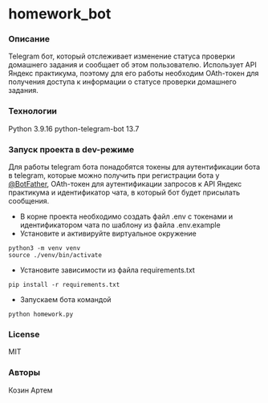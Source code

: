 # homework_bot
### Описание
Telegram бот, который отслеживает изменение статуса проверки домашнего задания
и сообщает об этом пользователю. Использует API Яндекс практикума, поэтому для
его работы необходим OAth-токен для получения доступа к информации о статусе
проверки домашнего задания.
### Технологии
Python 3.9.16
python-telegram-bot 13.7
### Запуск проекта в dev-режиме
Для работы telegram бота понадобятся токены для аутентификации бота в telegram,
которые можно получить при регистрации бота у [@BotFather](https://t.me/botfather),
OAth-токен для аутентификации запросов к API Яндекс практикума и идентификатор
чата, в который бот будет присылать сообщения.
- В корне проекта необходимо создать файл .env с токенами и идентификатором чата
по шаблону из файла .env.example
- Установите и активируйте виртуальное окружение
```
python3 -m venv venv
source ./venv/bin/activate
```
- Установите зависимости из файла requirements.txt
```
pip install -r requirements.txt
``` 
- Запускаем бота командой
```
python homework.py
```
### License
MIT
### Авторы
Козин Артем
